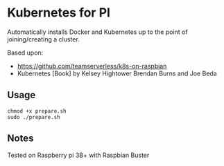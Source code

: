 # Kubernetes for PI

Automatically installs Docker and Kubernetes up to the point of joining/creating a cluster.


Based upon:
- https://github.com/teamserverless/k8s-on-raspbian
- Kubernetes [Book] by Kelsey Hightower Brendan Burns and Joe Beda

## Usage

```
chmod +x prepare.sh
sudo ./prepare.sh
```

## Notes

Tested on Raspberry pi 3B+ with Raspbian Buster

